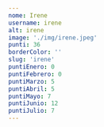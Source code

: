 ```yaml
---
nome: Irene
username: irene
alt: irene
image: './img/irene.jpeg'
punti: 36
borderColor: ''
slug: 'irene'
puntiEnero: 0
puntiFebrero: 0
puntiMarzo: 5
puntiAbril: 5
puntiMayo: 7
puntiJunio: 12
puntiJulio: 7
---
```

